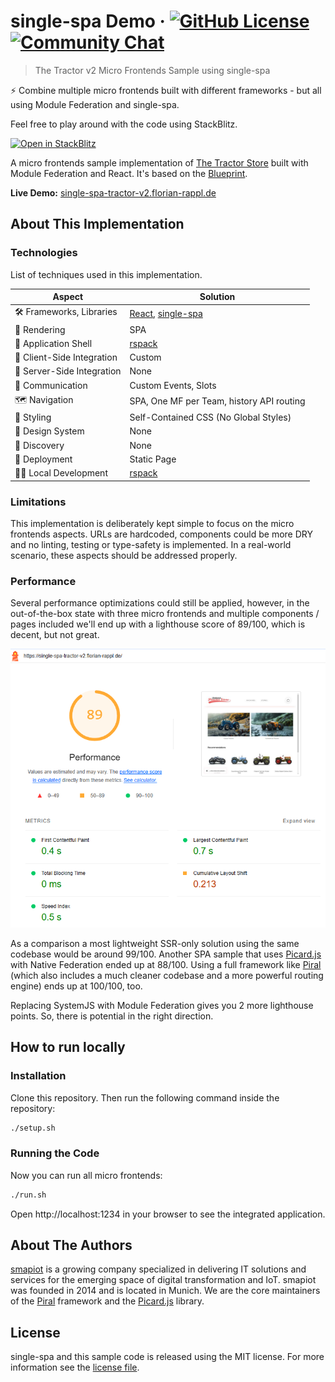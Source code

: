 # single-spa Demo &middot; [![GitHub License](https://img.shields.io/badge/license-MIT-blue.svg)](https://github.com/FlorianRappl/single-spa-tractor-v2/blob/main/LICENSE) [![Community Chat](https://dcbadge.vercel.app/api/server/kKJ2FZmK8t?style=flat)](https://discord.gg/kKJ2FZmK8t)

> The Tractor v2 Micro Frontends Sample using single-spa

:zap: Combine multiple micro frontends built with different frameworks - but all using Module Federation and single-spa.

Feel free to play around with the code using StackBlitz.

[![Open in StackBlitz](https://developer.stackblitz.com/img/open_in_stackblitz.svg)](https://stackblitz.com/github/florianrappl/single-spa-tractor-v2)

A micro frontends sample implementation of [The Tractor Store](https://micro-frontends.org/tractor-store/) built with Module Federation and React. It's based on the [Blueprint](https://github.com/neuland/tractor-store-blueprint).

**Live Demo:** [single-spa-tractor-v2.florian-rappl.de](https://single-spa-tractor-v2.florian-rappl.de/)

## About This Implementation

### Technologies

List of techniques used in this implementation.

| Aspect                     | Solution                                  |
| -------------------------- | ----------------------------------------- |
| 🛠️ Frameworks, Libraries   | [React], [single-spa]                     |
| 📝 Rendering               | SPA                                       |
| 🐚 Application Shell       | [rspack]                                  |
| 🧩 Client-Side Integration | Custom                                    |
| 🧩 Server-Side Integration | None                                      |
| 📣 Communication           | Custom Events, Slots                      |
| 🗺️ Navigation              | SPA, One MF per Team, history API routing |
| 🎨 Styling                 | Self-Contained CSS (No Global Styles)     |
| 🍱 Design System           | None                                      |
| 🔮 Discovery               | None                                      |
| 🚚 Deployment              | Static Page                               |
| 👩‍💻 Local Development       | [rspack]                                  |

[React]: https://react.dev/
[single-spa]: https://single-spa.js.org/
[rspack]: https://rspack.dev/

### Limitations

This implementation is deliberately kept simple to focus on the micro frontends aspects. URLs are hardcoded, components could be more DRY and no linting, testing or type-safety is implemented. In a real-world scenario, these aspects should be addressed properly.

### Performance

Several performance optimizations could still be applied, however, in the out-of-the-box state with three micro frontends and multiple components / pages included we'll end up with a lighthouse score of 89/100, which is decent, but not great.

![Lighthouse Score](./lighthouse.png)

As a comparison a most lightweight SSR-only solution using the same codebase would be around 99/100. Another SPA sample that uses [Picard.js](https://picard.js.org/) with Native Federation ended up at 88/100. Using a full framework like [Piral](https://www.piral.io) (which also includes a much cleaner codebase and a more powerful routing engine) ends up at 100/100, too.

Replacing SystemJS with Module Federation gives you 2 more lighthouse points. So, there is potential in the right direction.

## How to run locally

### Installation

Clone this repository. Then run the following command inside the repository:

```sh
./setup.sh
```

### Running the Code

Now you can run all micro frontends:

```sh
./run.sh
```

Open http://localhost:1234 in your browser to see the integrated application.

## About The Authors

[smapiot](https://smapiot.com/) is a growing company specialized in delivering IT solutions and services for the emerging space of digital transformation and IoT. smapiot was founded in 2014 and is located in Munich. We are the core maintainers of the [Piral](https://www.piral.io) framework and the [Picard.js](https://picard.js.org) library.

## License

single-spa and this sample code is released using the MIT license. For more information see the [license file](./LICENSE).
